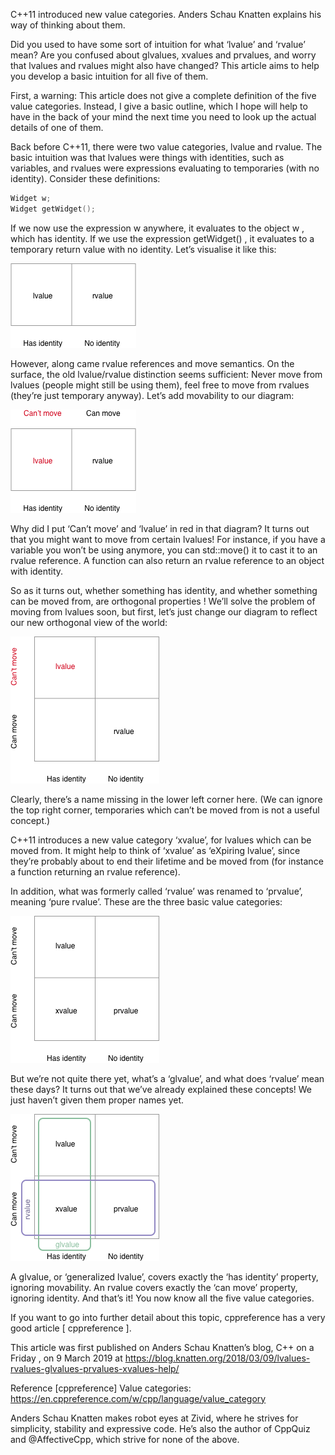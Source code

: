 C++11 introduced new value categories. Anders Schau Knatten explains his way of thinking about them.

Did you used to have some sort of intuition for what ‘lvalue’ and ‘rvalue’ mean? Are you confused about glvalues, xvalues and prvalues, and worry that lvalues and rvalues might also have changed? This article aims to help you develop a basic intuition for all five of them.

First, a warning: This article does not give a complete definition of the five value categories. Instead, I give a basic outline, which I hope will help to have in the back of your mind the next time you need to look up the actual details of one of them.

Back before C++11, there were two value categories, lvalue and rvalue. The basic intuition was that lvalues were things with identities, such as variables, and rvalues were expressions evaluating to temporaries (with no identity). Consider these definitions:

```c++
Widget w;
Widget getWidget();
```


If we now use the expression w anywhere, it evaluates to the object w , which has identity. If we use the expression getWidget() , it evaluates to a temporary return value with no identity. Let’s visualise it like this:

![img](./img/C++11%20value%20categories/0.png)

However, along came rvalue references and move semantics. On the surface, the old lvalue/rvalue distinction seems sufficient: Never move from lvalues (people might still be using them), feel free to move from rvalues (they’re just temporary anyway). Let’s add movability to our diagram:

![img](./img/C++11%20value%20categories/1.png)

Why did I put ‘Can’t move’ and ‘lvalue’ in red in that diagram? It turns out that you might want to move from certain lvalues! For instance, if you have a variable you won’t be using anymore, you can std::move() it to cast it to an rvalue reference. A function can also return an rvalue reference to an object with identity.

So as it turns out, whether something has identity, and whether something can be moved from, are orthogonal properties ! We’ll solve the problem of moving from lvalues soon, but first, let’s just change our diagram to reflect our new orthogonal view of the world:

![img](./img/C++11%20value%20categories/2.png)

Clearly, there’s a name missing in the lower left corner here. (We can ignore the top right corner, temporaries which can’t be moved from is not a useful concept.)

C++11 introduces a new value category ‘xvalue’, for lvalues which can be moved from. It might help to think of ‘xvalue’ as ‘eXpiring lvalue’, since they’re probably about to end their lifetime and be moved from (for instance a function returning an rvalue reference).

In addition, what was formerly called ‘rvalue’ was renamed to ‘prvalue’, meaning ‘pure rvalue’. These are the three basic value categories:

![img](./img/C++11%20value%20categories/3.png)

But we’re not quite there yet, what’s a ‘glvalue’, and what does ‘rvalue’ mean these days? It turns out that we’ve already explained these concepts! We just haven’t given them proper names yet.

![img](./img/C++11%20value%20categories/4.png)

A glvalue, or ‘generalized lvalue’, covers exactly the ‘has identity’ property, ignoring movability. An rvalue covers exactly the ‘can move’ property, ignoring identity. And that’s it! You now know all the five value categories.

If you want to go into further detail about this topic, cppreference has a very good article [ cppreference ].

This article was first published on Anders Schau Knatten’s blog, C++ on a Friday , on 9 March 2019 at https://blog.knatten.org/2018/03/09/lvalues-rvalues-glvalues-prvalues-xvalues-help/

Reference
[cppreference] Value categories: https://en.cppreference.com/w/cpp/language/value_category

Anders Schau Knatten makes robot eyes at Zivid, where he strives for simplicity, stability and expressive code. He’s also the author of CppQuiz and @AffectiveCpp, which strive for none of the above.